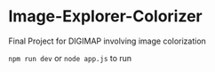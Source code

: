 # Image-Explorer-Colorizer
Final Project for DIGIMAP involving image colorization

`npm run dev` or `node app.js` to run
